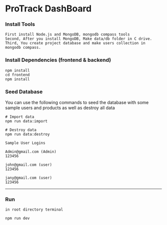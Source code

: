# ProTrack DashBoard

### Install Tools

```
First install Node.js and MongoDB, mongodb compass tools
Second, After you install MongoDB, Make data/db folder in C drive.
Third, You create project database and make users collection in mongodb compass.
```

### Install Dependencies (frontend & backend)

```
npm install
cd frontend 
npm install
```

### Seed Database

You can use the following commands to seed the database with some sample users and products as well as destroy all data

```
# Import data
npm run data:import

# Destroy data
npm run data:destroy
```

```
Sample User Logins

Admin@gmail.com (Admin)
123456

john@gmail.com (user)
123456

jany@gmail.com (user)
123456
```

---

### Run

```
in root directory terminal

npm run dev
```




